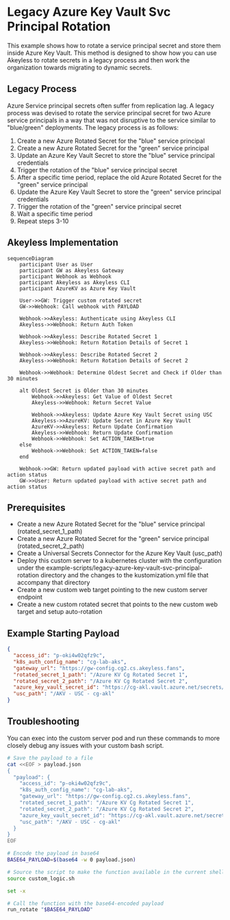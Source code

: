 # Legacy Azure Key Vault Svc Principal Rotation

This example shows how to rotate a service principal secret and store them inside Azure Key Vault. This method is designed to show how you can use Akeyless to rotate secrets in a legacy process and then work the organization towards migrating to dynamic secrets.

## Legacy Process

Azure Service principal secrets often suffer from replication lag. A legacy process was devised to rotate the service principal secret for two Azure service principals in a way that was not disruptive to the service similar to "blue/green" deployments. The legacy process is as follows:

1. Create a new Azure Rotated Secret for the "blue" service principal
2. Create a new Azure Rotated Secret for the "green" service principal
3. Update an Azure Key Vault Secret to store the "blue" service principal credentials
4. Trigger the rotation of the "blue" service principal secret
5. After a specific time period, replace the old Azure Rotated Secret for the "green" service principal
6. Update the Azure Key Vault Secret to store the "green" service principal credentials
7. Trigger the rotation of the "green" service principal secret
9. Wait a specific time period
10. Repeat steps 3-10

## Akeyless Implementation

```mermaid
sequenceDiagram
    participant User as User
    participant GW as Akeyless Gateway
    participant Webhook as Webhook
    participant Akeyless as Akeyless CLI
    participant AzureKV as Azure Key Vault

    User->>GW: Trigger custom rotated secret
    GW->>Webhook: Call webhook with PAYLOAD

    Webhook->>Akeyless: Authenticate using Akeyless CLI
    Akeyless->>Webhook: Return Auth Token

    Webhook->>Akeyless: Describe Rotated Secret 1
    Akeyless->>Webhook: Return Rotation Details of Secret 1

    Webhook->>Akeyless: Describe Rotated Secret 2
    Akeyless->>Webhook: Return Rotation Details of Secret 2

    Webhook->>Webhook: Determine Oldest Secret and Check if Older than 30 minutes

    alt Oldest Secret is Older than 30 minutes
        Webhook->>Akeyless: Get Value of Oldest Secret
        Akeyless->>Webhook: Return Secret Value

        Webhook->>Akeyless: Update Azure Key Vault Secret using USC
        Akeyless->>AzureKV: Update Secret in Azure Key Vault
        AzureKV->>Akeyless: Return Update Confirmation
        Akeyless->>Webhook: Return Update Confirmation
        Webhook->>Webhook: Set ACTION_TAKEN=true
    else
        Webhook->>Webhook: Set ACTION_TAKEN=false
    end

    Webhook->>GW: Return updated payload with active secret path and action status
    GW->>User: Return updated payload with active secret path and action status
```

## Prerequisites

- Create a new Azure Rotated Secret for the "blue" service principal (rotated_secret_1_path)
- Create a new Azure Rotated Secret for the "green" service principal (rotated_secret_2_path)
- Create a Universal Secrets Connector for the Azure Key Vault (usc_path)
- Deploy this custom server to a kubernetes cluster with the configuration under the example-scripts/legacy-azure-key-vault-svc-principal-rotation directory and the changes to the kustomization.yml file that accompany that directory
- Create a new custom web target pointing to the new custom server endpoint
- Create a new custom rotated secret that points to the new custom web target and setup auto-rotation


## Example Starting Payload

```json
{
  "access_id": "p-oki4w02qfz9c",
  "k8s_auth_config_name": "cg-lab-aks",
  "gateway_url": "https://gw-config.cg2.cs.akeyless.fans",
  "rotated_secret_1_path": "/Azure KV Cg Rotated Secret 1",
  "rotated_secret_2_path": "/Azure KV Cg Rotated Secret 2",
  "azure_key_vault_secret_id": "https://cg-akl.vault.azure.net/secrets/azure-sp-ready",
  "usc_path": "/AKV - USC - cg-akl"
}
```

## Troubleshooting

You can exec into the custom server pod and run these commands to more closely debug any issues with your custom bash script.

```bash
# Save the payload to a file
cat <<EOF > payload.json
{
  "payload": {
    "access_id": "p-oki4w02qfz9c",
    "k8s_auth_config_name": "cg-lab-aks",
    "gateway_url": "https://gw-config.cg2.cs.akeyless.fans",
    "rotated_secret_1_path": "/Azure KV Cg Rotated Secret 1",
    "rotated_secret_2_path": "/Azure KV Cg Rotated Secret 2",
    "azure_key_vault_secret_id": "https://cg-akl.vault.azure.net/secrets/azure-sp-ready",
    "usc_path": "/AKV - USC - cg-akl"
  }
}
EOF

# Encode the payload in base64
BASE64_PAYLOAD=$(base64 -w 0 payload.json)

# Source the script to make the function available in the current shell
source custom_logic.sh

set -x

# Call the function with the base64-encoded payload
run_rotate "$BASE64_PAYLOAD"
```
